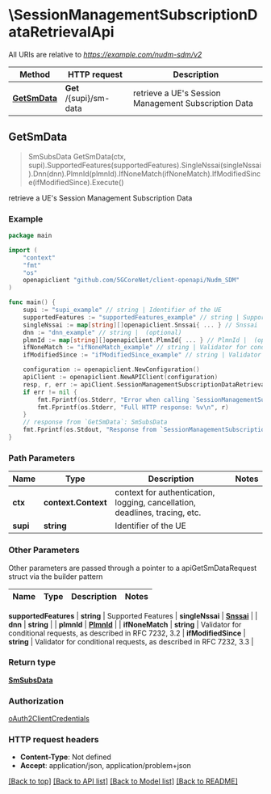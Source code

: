 # \SessionManagementSubscriptionDataRetrievalApi

All URIs are relative to *https://example.com/nudm-sdm/v2*

Method | HTTP request | Description
------------- | ------------- | -------------
[**GetSmData**](SessionManagementSubscriptionDataRetrievalApi.md#GetSmData) | **Get** /{supi}/sm-data | retrieve a UE&#39;s Session Management Subscription Data



## GetSmData

> SmSubsData GetSmData(ctx, supi).SupportedFeatures(supportedFeatures).SingleNssai(singleNssai).Dnn(dnn).PlmnId(plmnId).IfNoneMatch(ifNoneMatch).IfModifiedSince(ifModifiedSince).Execute()

retrieve a UE's Session Management Subscription Data

### Example

```go
package main

import (
    "context"
    "fmt"
    "os"
    openapiclient "github.com/5GCoreNet/client-openapi/Nudm_SDM"
)

func main() {
    supi := "supi_example" // string | Identifier of the UE
    supportedFeatures := "supportedFeatures_example" // string | Supported Features (optional)
    singleNssai := map[string][]openapiclient.Snssai{ ... } // Snssai |  (optional)
    dnn := "dnn_example" // string |  (optional)
    plmnId := map[string][]openapiclient.PlmnId{ ... } // PlmnId |  (optional)
    ifNoneMatch := "ifNoneMatch_example" // string | Validator for conditional requests, as described in RFC 7232, 3.2 (optional)
    ifModifiedSince := "ifModifiedSince_example" // string | Validator for conditional requests, as described in RFC 7232, 3.3 (optional)

    configuration := openapiclient.NewConfiguration()
    apiClient := openapiclient.NewAPIClient(configuration)
    resp, r, err := apiClient.SessionManagementSubscriptionDataRetrievalApi.GetSmData(context.Background(), supi).SupportedFeatures(supportedFeatures).SingleNssai(singleNssai).Dnn(dnn).PlmnId(plmnId).IfNoneMatch(ifNoneMatch).IfModifiedSince(ifModifiedSince).Execute()
    if err != nil {
        fmt.Fprintf(os.Stderr, "Error when calling `SessionManagementSubscriptionDataRetrievalApi.GetSmData``: %v\n", err)
        fmt.Fprintf(os.Stderr, "Full HTTP response: %v\n", r)
    }
    // response from `GetSmData`: SmSubsData
    fmt.Fprintf(os.Stdout, "Response from `SessionManagementSubscriptionDataRetrievalApi.GetSmData`: %v\n", resp)
}
```

### Path Parameters


Name | Type | Description  | Notes
------------- | ------------- | ------------- | -------------
**ctx** | **context.Context** | context for authentication, logging, cancellation, deadlines, tracing, etc.
**supi** | **string** | Identifier of the UE | 

### Other Parameters

Other parameters are passed through a pointer to a apiGetSmDataRequest struct via the builder pattern


Name | Type | Description  | Notes
------------- | ------------- | ------------- | -------------

 **supportedFeatures** | **string** | Supported Features | 
 **singleNssai** | [**Snssai**](Snssai.md) |  | 
 **dnn** | **string** |  | 
 **plmnId** | [**PlmnId**](PlmnId.md) |  | 
 **ifNoneMatch** | **string** | Validator for conditional requests, as described in RFC 7232, 3.2 | 
 **ifModifiedSince** | **string** | Validator for conditional requests, as described in RFC 7232, 3.3 | 

### Return type

[**SmSubsData**](SmSubsData.md)

### Authorization

[oAuth2ClientCredentials](../README.md#oAuth2ClientCredentials)

### HTTP request headers

- **Content-Type**: Not defined
- **Accept**: application/json, application/problem+json

[[Back to top]](#) [[Back to API list]](../README.md#documentation-for-api-endpoints)
[[Back to Model list]](../README.md#documentation-for-models)
[[Back to README]](../README.md)

